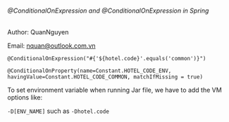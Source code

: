 ###### @ConditionalOnExpression and @ConditionalOnExpression in Spring ######

Author: QuanNguyen

Email:  nquan@outlook.com.vn

``@ConditionalOnExpression("#{'${hotel.code}'.equals('common')}")``


``@ConditionalOnProperty(name=Constant.HOTEL_CODE_ENV, havingValue=Constant.HOTEL_CODE_COMMON, matchIfMissing = true)
``

To set environment variable when running Jar file, we have to add the VM options 
like:


`-D[ENV_NAME]` such as `-Dhotel.code`




